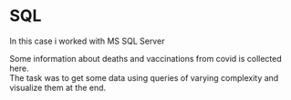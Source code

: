 # SQL
In this case i worked with MS SQL Server

Some information about deaths and vaccinations from covid is collected here.  
The task was to get some data using queries of varying complexity and visualize them at the end.
